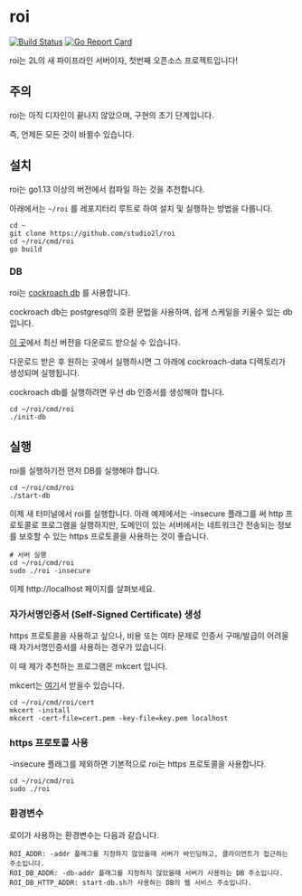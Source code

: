 # roi

[![Build Status](https://travis-ci.com/studio2l/roi.svg?branch=master)](https://travis-ci.com/studio2l/roi)
[![Go Report Card](https://goreportcard.com/badge/github.com/studio2l/roi)](https://goreportcard.com/report/github.com/studio2l/roi)


roi는 2L의 새 파이프라인 서버이자, 첫번째 오픈소스 프로젝트입니다!


## 주의

roi는 아직 디자인이 끝나지 않았으며, 구현의 초기 단계입니다.

즉, 언제든 모든 것이 바뀔수 있습니다.


## 설치

roi는 go1.13 이상의 버전에서 컴파일 하는 것을 추천합니다.

아래에서는 `~/roi` 를 레포지터리 루트로 하여 설치 및 실행하는 방법을 다룹니다.

```
cd ~
git clone https://github.com/studio2l/roi
cd ~/roi/cmd/roi
go build
```

### DB

roi는 [cockroach db](https://cockroachlabs.com) 를 사용합니다.

cockroach db는 postgresql의 호환 문법을 사용하며, 쉽게 스케일을 키울수 있는 db입니다.

[이 곳](https://www.cockroachlabs.com/docs/stable/install-cockroachdb.html)에서 최신 버전을 다운로드 받으실 수 있습니다.

다운로드 받은 후 원하는 곳에서 실행하시면 그 아래에 cockroach-data 디렉토리가 생성되며 실행됩니다.

cockroach db를 실행하려면 우선 db 인증서를 생성해야 합니다.

```
cd ~/roi/cmd/roi
./init-db
```

## 실행

roi를 실행하기전 먼저 DB를 실행해야 합니다.

```
cd ~/roi/cmd/roi
./start-db
```

이제 새 터미널에서 roi를 실행합니다. 아래 예제에서는 -insecure 플래그를 써 http 프로토콜로
프로그램을 실행하지만, 도메인이 있는 서버에서는 네트워크간 전송되는 정보를 보호할 수 있는
https 프로토콜을 사용하는 것이 좋습니다.

```
# 서버 실행
cd ~/roi/cmd/roi
sudo ./roi -insecure
```

이제 http://localhost 페이지를 살펴보세요.

### 자가서명인증서 (Self-Signed Certificate) 생성

https 프로토콜을 사용하고 싶으나, 비용 또는 여타 문제로
인증서 구매/발급이 어려울 때 자가서명인증서를 사용하는 경우가 있습니다.

이 때 제가 추천하는 프로그램은 mkcert 입니다.

mkcert는 [여기](https://github.com/FiloSottile/mkcert)서 받을수 있습니다.

```
cd ~/roi/cmd/roi/cert
mkcert -install
mkcert -cert-file=cert.pem -key-file=key.pem localhost
```

### https 프로토콜 사용

-insecure 플래그를 제외하면 기본적으로 roi는 https 프로토콜을 사용합니다.

```
cd ~/roi/cmd/roi
sudo ./roi
```

### 환경변수

로이가 사용하는 환경변수는 다음과 같습니다.

```
ROI_ADDR: -addr 플래그를 지정하지 않았을때 서버가 바인딩하고, 클라이언트가 접근하는 주소입니다.
ROI_DB_ADDR: -db-addr 플래그를 지정하지 않았을때 서버가 사용하는 DB 주소입니다.
ROI_DB_HTTP_ADDR: start-db.sh가 사용하는 DB의 웹 서비스 주소입니다.
```
